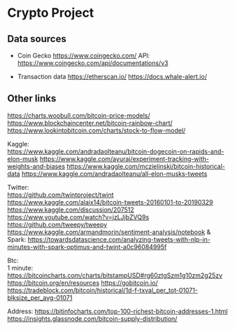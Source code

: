# Crypto Project

## Data sources

* Coin Gecko https://www.coingecko.com/
API: https://www.coingecko.com/api/documentations/v3

* Transaction data https://etherscan.io/ 
https://docs.whale-alert.io/


## Other links
https://charts.woobull.com/bitcoin-price-models/
https://www.blockchaincenter.net/bitcoin-rainbow-chart/
https://www.lookintobitcoin.com/charts/stock-to-flow-model/

Kaggle:\
https://www.kaggle.com/andradaolteanu/bitcoin-dogecoin-on-rapids-and-elon-musk
https://www.kaggle.com/ayuraj/experiment-tracking-with-weights-and-biases
https://www.kaggle.com/mczielinski/bitcoin-historical-data
https://www.kaggle.com/andradaolteanu/all-elon-musks-tweets

Twitter:\
https://github.com/twintproject/twint
https://www.kaggle.com/alaix14/bitcoin-tweets-20160101-to-20190329
https://www.kaggle.com/discussion/207512
https://www.youtube.com/watch?v=jzLJjbZVQ9s
https://github.com/tweepy/tweepy
https://www.kaggle.com/armandmorin/sentiment-analysis/notebook
& Spark: https://towardsdatascience.com/analyzing-tweets-with-nlp-in-minutes-with-spark-optimus-and-twint-a0c96084995f

Btc:\
1 minute: https://bitcoincharts.com/charts/bitstampUSD#rg60ztgSzm1g10zm2g25zv
https://bitcoin.org/en/resources
https://gobitcoin.io/
https://tradeblock.com/bitcoin/historical/1d-f-txval_per_tot-01071-blksize_per_avg-01071


Address:
https://bitinfocharts.com/top-100-richest-bitcoin-addresses-1.html
https://insights.glassnode.com/bitcoin-supply-distribution/
